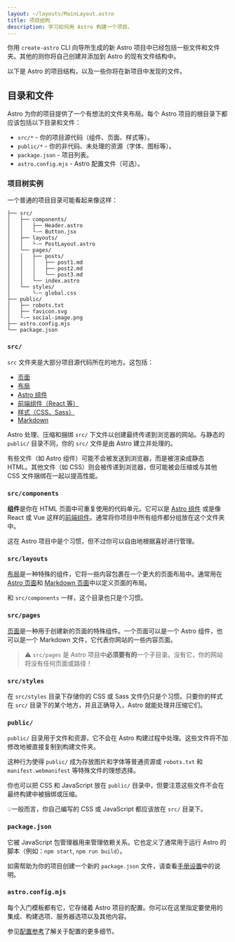 ```yaml
---
layout: ~/layouts/MainLayout.astro
title: 项目结构
description: 学习如何用 Astro 构建一个项目。
---
```


你用 `create-astro` CLI 向导所生成的新 Astro 项目中已经包括一些文件和文件夹。其他的则你将自己创建并添加到 Astro 的现有文件结构中。

以下是 Astro 的项目结构，以及一些你将在新项目中发现的文件。

## 目录和文件

Astro 为你的项目提供了一个有想法的文件夹布局。每个 Astro 项目的根目录下都应该包括以下目录和文件：

- `src/*` - 你的项目源代码（组件、页面、样式等）。
- `public/*` - 你的非代码、未处理的资源（字体、图标等）。
- `package.json` - 项目列表。
- `astro.config.mjs` - Astro 配置文件（可选）。

### 项目树实例

一个普通的项目目录可能看起来像这样：

```
├── src/
│   ├── components/
│   │   ├── Header.astro
│   │   └-─ Button.jsx
│   ├── layouts/
│   │   └-─ PostLayout.astro
│   └── pages/
│   │   ├── posts/
│   │   │   ├── post1.md
│   │   │   ├── post2.md
│   │   │   └── post3.md
│   │   └── index.astro
│   └── styles/
│       └-─ global.css
├── public/
│   ├── robots.txt
│   ├── favicon.svg
│   └-─ social-image.png
├── astro.config.mjs
└── package.json

```

### `src/`

`src` 文件夹是大部分项目源代码所在的地方。这包括：

- [页面](/zh-CN/core-concepts/astro-pages/)
- [布局](/zh-CN/core-concepts/layouts/)
- [Astro 组件](/zh-CN/core-concepts/astro-components/)
- [前端组件（React 等）](/zh-CN/core-concepts/framework-components/)
- [样式（CSS、Sass）](/zh-CN/guides/styling/)
- [Markdown](/zh-CN/guides/markdown-content/)

Astro 处理、压缩和捆绑 `src/` 下文件以创建最终传递到浏览器的网站。与静态的 `public/` 目录不同，你的 `src/` 文件是由 Astro 建立并处理的。

有些文件（如 Astro 组件）可能不会被发送到浏览器，而是被渲染成静态 HTML。其他文件（如 CSS）则会被传递到浏览器，但可能被会压缩或与其他 CSS 文件捆绑在一起以提高性能。

### `src/components`

**组件**是你在 HTML 页面中可重复使用的代码单元。它可以是 [Astro 组件](/zh-CN/core-concepts/astro-components/) 或是像 React 或 Vue 这样的[前端组件](/zh-CN/core-concepts/framework-components/)。通常将你项目中所有组件都分组放在这个文件夹中。

这在 Astro 项目中是个习惯，但不过你可以自由地根据喜好进行管理。

### `src/layouts`

[布局](/zh-CN/core-concepts/layouts/)是一种特殊的组件，它将一些内容包裹在一个更大的页面布局中。通常用在 [Astro 页面](/zh-CN/core-concepts/astro-pages/)和 [Markdown 页面](/zh-CN/guides/markdown-content/)中以定义页面的布局。

和 `src/components` 一样，这个目录也只是个习惯。

### `src/pages`

[页面](/zh-CN/core-concepts/astro-pages/)是一种用于创建新的页面的特殊组件。一个页面可以是一个 Astro 组件，也可以是一个 Markdown 文件，它代表你网站的一些内容页面。

> ⚠️ `src/pages` 是 Astro 项目中**必须要有的**一个子目录。没有它，你的网站将没有任何页面或路径！

### `src/styles`

在 `src/styles` 目录下存储你的 CSS 或 Sass 文件仍只是个习惯。只要你的样式在 `src/` 目录下的某个地方，并且正确导入，Astro 就能处理并压缩它们。

### `public/`

`public/` 目录用于文件和资源，它不会在 Astro 构建过程中处理。这些文件将不加修改地被直接复制到构建文件夹。

这种行为使得 `public/` 成为存放图片和字体等普通资源或 `robots.txt` 和 `manifest.webmanifest` 等特殊文件的理想选择。

你也可以把 CSS 和 JavaScript 放在 `public/` 目录中，但要注意这些文件不会在最终构建中被捆绑或压缩。

 💡一般而言，你自己编写的 CSS 或 JavaScript 都应该放在 `src/` 目录下。

### `package.json`

它被 JavaScript 包管理器用来管理依赖关系。它也定义了通常用于运行 Astro 的脚本（例如：`npm start`, `npm run build`）。

如需帮助为你的项目创建一个新的 `package.json` 文件，请查看[手册设置](/zh-CN/install/manual/)中的说明。

### `astro.config.mjs`

每个入门模板都有它，它存储着 Astro 项目的配置。你可以在这里指定要使用的集成、构建选项、服务器选项以及其他内容。

参见[配置参考](/zh-CN/reference/configuration-reference/#article)了解关于配置的更多细节。
